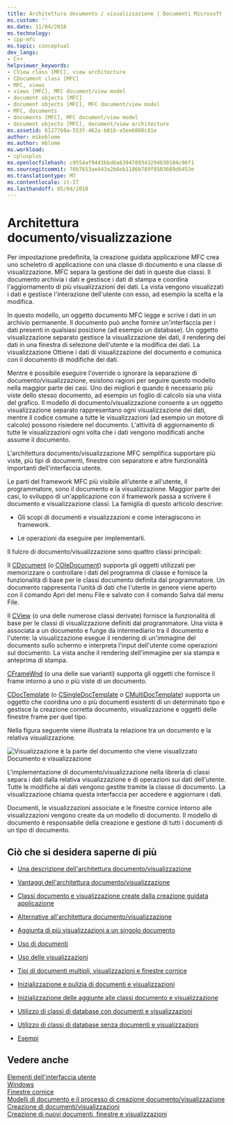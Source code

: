 ```yaml
---
title: Architettura documento / visualizzazione | Documenti Microsoft
ms.custom: ''
ms.date: 11/04/2016
ms.technology:
- cpp-mfc
ms.topic: conceptual
dev_langs:
- C++
helpviewer_keywords:
- CView class [MFC], view architecture
- CDocument class [MFC]
- MFC, views
- views [MFC], MFC document/view model
- document objects [MFC]
- document objects [MFC], MFC document/view model
- MFC, documents
- documents [MFC], MFC document/view model
- document objects [MFC], document/view architecture
ms.assetid: 6127768a-553f-462a-b01b-a5ee6068c81e
author: mikeblome
ms.author: mblome
ms.workload:
- cplusplus
ms.openlocfilehash: c9554af9443bbd6a6394789343294630104c96f1
ms.sourcegitcommit: 76b7653ae443a2b8eb1186b789f8503609d6453e
ms.translationtype: MT
ms.contentlocale: it-IT
ms.lasthandoff: 05/04/2018
---
```

# <a name="documentview-architecture"></a>Architettura documento/visualizzazione
Per impostazione predefinita, la creazione guidata applicazione MFC crea uno scheletro di applicazione con una classe di documento e una classe di visualizzazione. MFC separa la gestione dei dati in queste due classi. Il documento archivia i dati e gestisce i dati di stampa e coordina l'aggiornamento di più visualizzazioni dei dati. La vista vengono visualizzati i dati e gestisce l'interazione dell'utente con esso, ad esempio la scelta e la modifica.  
  
 In questo modello, un oggetto documento MFC legge e scrive i dati in un archivio permanente. Il documento può anche fornire un'interfaccia per i dati presenti in qualsiasi posizione (ad esempio un database). Un oggetto visualizzazione separato gestisce la visualizzazione dei dati, il rendering dei dati in una finestra di selezione dell'utente e la modifica dei dati. La visualizzazione Ottiene i dati di visualizzazione del documento e comunica con il documento di modifiche dei dati.  
  
 Mentre è possibile eseguire l'override o ignorare la separazione di documento/visualizzazione, esistono ragioni per seguire questo modello nella maggior parte dei casi. Uno dei migliori è quando è necessario più viste dello stesso documento, ad esempio un foglio di calcolo sia una vista del grafico. Il modello di documento/visualizzazione consente a un oggetto visualizzazione separato rappresentano ogni visualizzazione dei dati, mentre il codice comune a tutte le visualizzazioni (ad esempio un motore di calcolo) possono risiedere nel documento. L'attività di aggiornamento di tutte le visualizzazioni ogni volta che i dati vengono modificati anche assume il documento.  
  
 L'architettura documento/visualizzazione MFC semplifica supportare più viste, più tipi di documenti, finestre con separatore e altre funzionalità importanti dell'interfaccia utente.  
  
 Le parti del framework MFC più visibile all'utente e all'utente, il programmatore, sono il documento e la visualizzazione. Maggior parte dei casi, lo sviluppo di un'applicazione con il framework passa a scrivere il documento e visualizzazione classi. La famiglia di questo articolo descrive:  
  
-   Gli scopi di documenti e visualizzazioni e come interagiscono in framework.  
  
-   Le operazioni da eseguire per implementarli.  
  
 Il fulcro di documento/visualizzazione sono quattro classi principali:  
  
 Il [CDocument](../mfc/reference/cdocument-class.md) (o [COleDocument](../mfc/reference/coledocument-class.md)) supporta gli oggetti utilizzati per memorizzare o controllare i dati del programma di classe e fornisce la funzionalità di base per le classi documento definita dal programmatore. Un documento rappresenta l'unità di dati che l'utente in genere viene aperto con il comando Apri del menu File e salvato con il comando Salva dal menu File.  
  
 Il [CView](../mfc/reference/cview-class.md) (o una delle numerose classi derivate) fornisce la funzionalità di base per le classi di visualizzazione definiti dal programmatore. Una vista è associata a un documento e funge da intermediario tra il documento e l'utente: la visualizzazione esegue il rendering di un'immagine del documento sullo schermo e interpreta l'input dell'utente come operazioni sul documento. La vista anche il rendering dell'immagine per sia stampa e anteprima di stampa.  
  
 [CFrameWnd](../mfc/reference/cframewnd-class.md) (o una delle sue varianti) supporta gli oggetti che fornisce il frame intorno a uno o più viste di un documento.  
  
 [CDocTemplate](../mfc/reference/cdoctemplate-class.md) (o [CSingleDocTemplate](../mfc/reference/csingledoctemplate-class.md) o [CMultiDocTemplate](../mfc/reference/cmultidoctemplate-class.md)) supporta un oggetto che coordina uno o più documenti esistenti di un determinato tipo e gestisce la creazione corretta documento, visualizzazione e oggetti delle finestre frame per quel tipo.  
  
 Nella figura seguente viene illustrata la relazione tra un documento e la relativa visualizzazione.  
  
 ![Visualizzazione è la parte del documento che viene visualizzato](../mfc/media/vc379n1.gif "vc379n1")  
Documento e visualizzazione  
  
 L'implementazione di documento/visualizzazione nella libreria di classi separa i dati dalla relativa visualizzazione e di operazioni sui dati dell'utente. Tutte le modifiche ai dati vengono gestite tramite la classe di documento. La visualizzazione chiama questa interfaccia per accedere e aggiornare i dati.  
  
 Documenti, le visualizzazioni associate e le finestre cornice intorno alle visualizzazioni vengono create da un modello di documento. Il modello di documento è responsabile della creazione e gestione di tutti i documenti di un tipo di documento.  
  
## <a name="what-do-you-want-to-know-more-about"></a>Ciò che si desidera saperne di più  
  
-   [Una descrizione dell'architettura documento/visualizzazione](../mfc/a-portrait-of-the-document-view-architecture.md)  
  
-   [Vantaggi dell'architettura documento/visualizzazione](../mfc/advantages-of-the-document-view-architecture.md)  
  
-   [Classi documento e visualizzazione create dalla creazione guidata applicazione](../mfc/document-and-view-classes-created-by-the-mfc-application-wizard.md)  
  
-   [Alternative all'architettura documento/visualizzazione](../mfc/alternatives-to-the-document-view-architecture.md)  
  
-   [Aggiunta di più visualizzazioni a un singolo documento](../mfc/adding-multiple-views-to-a-single-document.md)  
  
-   [Uso di documenti](../mfc/using-documents.md)  
  
-   [Uso delle visualizzazioni](../mfc/using-views.md)  
  
-   [Tipi di documenti multipli, visualizzazioni e finestre cornice](../mfc/multiple-document-types-views-and-frame-windows.md)  
  
-   [Inizializzazione e pulizia di documenti e visualizzazioni](../mfc/initializing-and-cleaning-up-documents-and-views.md)  
  
-   [Inizializzazione delle aggiunte alle classi documento e visualizzazione](../mfc/creating-new-documents-windows-and-views.md)  
  
-   [Utilizzo di classi di database con documenti e visualizzazioni](../data/mfc-using-database-classes-with-documents-and-views.md)  
  
-   [Utilizzo di classi di database senza documenti e visualizzazioni](../data/mfc-using-database-classes-without-documents-and-views.md)  
  
-   [Esempi](../visual-cpp-samples.md)  
  
## <a name="see-also"></a>Vedere anche  
 [Elementi dell'interfaccia utente](../mfc/user-interface-elements-mfc.md)   
 [Windows](../mfc/windows.md)   
 [Finestre cornice](../mfc/frame-windows.md)   
 [Modelli di documento e il processo di creazione documento/visualizzazione](../mfc/document-templates-and-the-document-view-creation-process.md)   
 [Creazione di documenti/visualizzazioni](../mfc/document-view-creation.md)   
 [Creazione di nuovi documenti, finestre e visualizzazioni](../mfc/creating-new-documents-windows-and-views.md)


